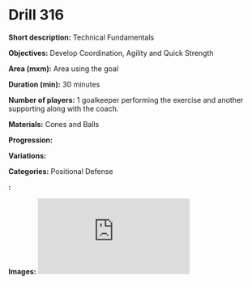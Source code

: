# Drill 316

**Short description:**
Technical Fundamentals

**Objectives:**
Develop Coordination, Agility and Quick Strength

**Area (mxm):**
Area using the goal

**Duration (min):**
30 minutes

**Number of players:**
1 goalkeeper performing the exercise and another supporting along with the coach.

**Materials:**
Cones and Balls

**Progression:**


**Variations:**


**Categories:**
Positional Defense

**:**


**Images:**
![](https://www.coachingfutsal.com/\images\5f1c92ba976815a51bc7d81a19093bc194c9c92eee1fd614bbe3cb3a5a8e762d1057d7974860fa8da2f1c4f724bae64afcf0629eb1da304882b21ef9f5ada0344ddc3de36962f.pdf)

